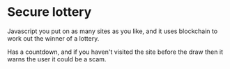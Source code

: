 # Secure lottery

Javascript you put on as many sites as you like, and it uses blockchain to
work out the winner of a lottery.

Has a countdown, and if you haven't visited the site before the draw then
it warns the user it could be a scam.
